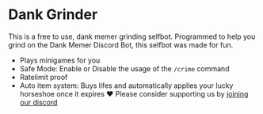 # Dank Grinder
This is a free to use, dank memer grinding selfbot. Programmed to help you grind on the Dank Memer Discord Bot, this selfbot was made for fun.
- Plays minigames for you
- Safe Mode: Enable or Disable the usage of the `/crime` command
- Ratelimit proof
- Auto item system: Buys lifes and automatically applies your lucky horseshoe once it expires
❤️ Please consider supporting us by [joining our discord](https://discord.gg/azury)
